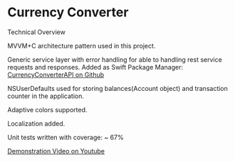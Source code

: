 # Currency Converter 

Technical Overview

MVVM+C architecture pattern used in this project.

Generic service layer with error handling for able to handling rest service requests and responses.
Added as Swift Package Manager:
[CurrencyConverterAPI on Github](https://github.com/mertkarakas/CurrencyConversionAPI)

 NSUserDefaults used for storing balances(Account object) and transaction counter in the application.

 Adaptive colors supported.

 Localization added.

 Unit tests written with coverage: ~ 67%

[Demonstration Video on Youtube](https://youtu.be/LXVJSQSlL4Q)
